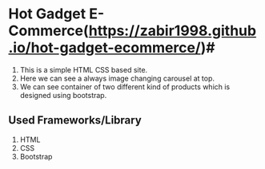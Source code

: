 
# Hot Gadget E-Commerce(https://zabir1998.github.io/hot-gadget-ecommerce/)#

1. This is a simple HTML CSS based site.
2. Here we can see a always image changing carousel at top.
3. We can see container of two different kind of products which is designed using bootstrap.



## Used Frameworks/Library


1. HTML
2. CSS
3. Bootstrap


